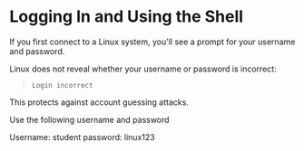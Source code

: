 # Logging In and Using the Shell

If you first connect to a Linux system, you'll see a prompt for your username and password.

Linux does not reveal whether your username or password is incorrect:
> `Login incorrect`

This protects against account guessing attacks.

Use the following username and password

Username: student
password: linux123
